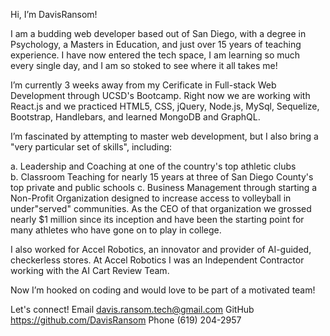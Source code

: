 Hi, I’m DavisRansom!

I am a budding web developer based out of San Diego, with a degree in Psychology, a Masters in Education, and just over 15 years of teaching experience. I have now entered the tech space, I am learning so much every single day, and I am so stoked to see where it all takes me!

I’m currently 3 weeks away from my Cerificate in Full-stack Web Development through UCSD's Bootcamp. Right now we are working with React.js and we practiced HTML5, CSS, jQuery, Node.js, MySql, Sequelize, Bootstrap, Handlebars, and learned MongoDB and GraphQL.

I’m fascinated by attempting to master web development, but I also bring a "very particular set of skills", including:

a. Leadership and Coaching at one of the country's top athletic clubs<br>
b. Classroom Teaching for nearly 15 years at three of San Diego County's top private and public schools
c. Business Management through starting a Non-Profit Organization designed to increase access to volleyball in under"served" communities. As the CEO of that organization we grossed nearly $1 million since its inception and have been the starting point for many athletes who have gone on to play in college. 

I also worked for Accel Robotics, an innovator and provider of AI-guided, checkerless stores. At Accel Robotics I was an Independent Contractor working with the AI Cart Review Team.

Now I’m hooked on coding and would love to be part of a motivated team!

Let's connect!
Email davis.ransom.tech@gmail.com
GitHub https://github.com/DavisRansom
Phone (619) 204-2957

